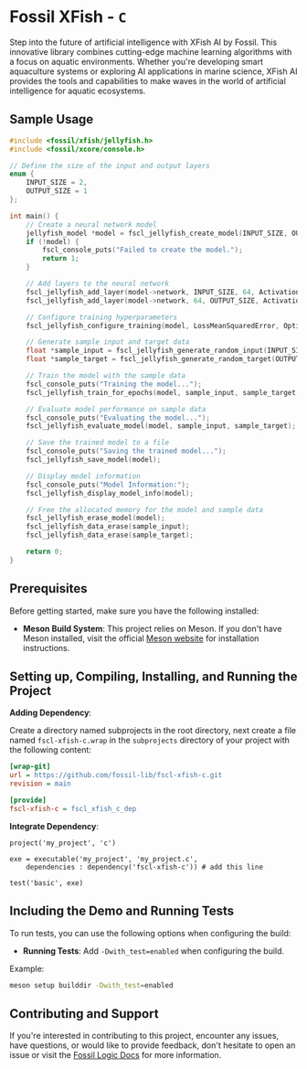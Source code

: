 # Fossil XFish - `C`

Step into the future of artificial intelligence with XFish AI by Fossil. This innovative library combines cutting-edge machine learning algorithms with a focus on aquatic environments. Whether you're developing smart aquaculture systems or exploring AI applications in marine science, XFish AI provides the tools and capabilities to make waves in the world of artificial intelligence for aquatic ecosystems.

## Sample Usage

```c
#include <fossil/xfish/jellyfish.h>
#include <fossil/xcore/console.h>

// Define the size of the input and output layers
enum {
    INPUT_SIZE = 2,
    OUTPUT_SIZE = 1
};

int main() {
    // Create a neural network model
    jellyfish_model *model = fscl_jellyfish_create_model(INPUT_SIZE, OUTPUT_SIZE, "demo_model");
    if (!model) {
        fscl_console_puts("Failed to create the model.");
        return 1;
    }

    // Add layers to the neural network
    fscl_jellyfish_add_layer(model->network, INPUT_SIZE, 64, ActivationReLU);
    fscl_jellyfish_add_layer(model->network, 64, OUTPUT_SIZE, ActivationSigmoid);

    // Configure training hyperparameters
    fscl_jellyfish_configure_training(model, LossMeanSquaredError, OptimizerGradientDescent, 0.01);

    // Generate sample input and target data
    float *sample_input = fscl_jellyfish_generate_random_input(INPUT_SIZE);
    float *sample_target = fscl_jellyfish_generate_random_target(OUTPUT_SIZE);

    // Train the model with the sample data
    fscl_console_puts("Training the model...");
    fscl_jellyfish_train_for_epochs(model, sample_input, sample_target, 1, 100);

    // Evaluate model performance on sample data
    fscl_console_puts("Evaluating the model...");
    fscl_jellyfish_evaluate_model(model, sample_input, sample_target);

    // Save the trained model to a file
    fscl_console_puts("Saving the trained model...");
    fscl_jellyfish_save_model(model);

    // Display model information
    fscl_console_puts("Model Information:");
    fscl_jellyfish_display_model_info(model);

    // Free the allocated memory for the model and sample data
    fscl_jellyfish_erase_model(model);
    fscl_jellyfish_data_erase(sample_input);
    fscl_jellyfish_data_erase(sample_target);

    return 0;
}
```

## Prerequisites

Before getting started, make sure you have the following installed:

- **Meson Build System**: This project relies on Meson. If you don't have Meson installed, visit the official [Meson website](https://mesonbuild.com/Getting-meson.html) for installation instructions.

## Setting up, Compiling, Installing, and Running the Project

**Adding Dependency**:

Create a directory named subprojects in the root directory, next create a file named `fscl-xfish-c.wrap` in the `subprojects` directory of your project with the following content:

   ```ini
   [wrap-git]
   url = https://github.com/fossil-lib/fscl-xfish-c.git
   revision = main
   
   [provide]
   fscl-xfish-c = fscl_xfish_c_dep
   ```

**Integrate Dependency**:
   ```meson
   project('my_project', 'c')

   exe = executable('my_project', 'my_project.c',
       dependencies : dependency('fscl-xfish-c')) # add this line

   test('basic', exe)
   ```

## Including the Demo and Running Tests

To run tests, you can use the following options when configuring the build:

- **Running Tests**: Add `-Dwith_test=enabled` when configuring the build.

Example:

```zsh
meson setup builddir -Dwith_test=enabled
```

## Contributing and Support

If you're interested in contributing to this project, encounter any issues, have questions, or would like to provide feedback, don't hesitate to open an issue or visit the [Fossil Logic Docs](https://fossillogic.com/the-docs) for more information.
